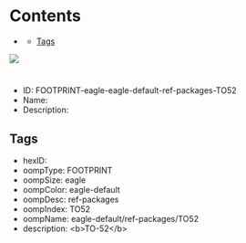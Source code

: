 



Contents
========

* [](#)
	* [Tags](#tags)
  
![][im]
# 

- ID: FOOTPRINT-eagle-eagle-default-ref-packages-TO52
- Name: 
- Description: 

## Tags

- hexID: 
- oompType: FOOTPRINT
- oompSize: eagle
- oompColor: eagle-default
- oompDesc: ref-packages
- oompIndex: TO52
- oompName: eagle-default/ref-packages/TO52
- description: &lt;b&gt;TO-52&lt;/b&gt;



[im]: image.png
